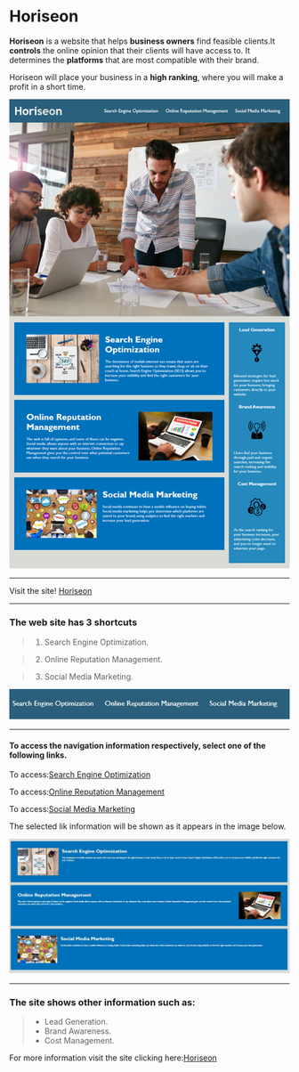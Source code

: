 # Horiseon

**Horiseon** is a website that helps **business owners** find feasible clients.It **controls** the online opinion that their clients will have access to. It determines the **platforms** that are most compatible with their brand. 

Horiseon will place your business in a **high ranking**, where you will make a profit in a short time.


 ![Homepage](/assets/images/website-homepage.png)
 _____________________________________________________________________
 Visit the site! [Horiseon](https://anniavd.github.io/Horiseon/)

____________________________
### The web site has  3 shortcuts

> 1. Search Engine Optimization. 
 
> 2. Online Reputation Management.

> 3. Social Media Marketing.

 ![ image with the link of the site navigation](/assets/images/website-navegation.jpg)
 ______________________________________________________________
#### To access the navigation information respectively, select one of the following links.

To access:[Search Engine Optimization](https://anniavd.github.io/Horiseon/#search-engine-optimization)

To access:[Online Reputation Management](https://anniavd.github.io/Horiseon/#online-reputation-management)

To access:[Social Media Marketing](https://anniavd.github.io/Horiseon/#social-media-marketing)


The selected lik information will be shown as it appears in the image below.

![3 photos with their respective information of each link of the site navigation](/assets/images/website-navegation-quick.jpg)
__________________________________________________________________________________
### The site shows other information such as:
> - Lead Generation.
> - Brand Awareness.
> - Cost Management.
>
For more information visit the site clicking here:[Horiseon](https://anniavd.github.io/Horiseon/)
